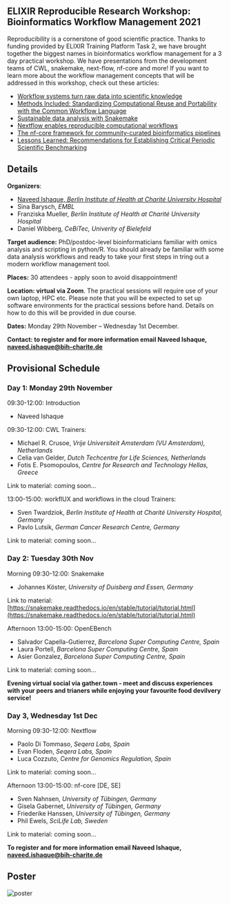 ## ELIXIR Reproducible Research Workshop: Bioinformatics Workflow Management 2021

Reproducibility is a cornerstone of good scientific practice. Thanks to funding provided by ELIXIR Training Platform Task 2, we have brought together the biggest names in bioinformatics workflow management for a 3 day practical workshop. We have presentations from the development teams of CWL, snakemake, next-flow, nf-core and more! If you want to learn more about the workflow management concepts that will be addressed in this workshop, check out these articles:
 - [Workflow systems turn raw data into scientific knowledge](https://doi.org/10.1038/d41586-019-02619-z)
 - [Methods Included: Standardizing Computational Reuse and Portability with the Common Workflow Language](https://arxiv.org/abs/2105.070287)
 - [Sustainable data analysis with Snakemake](https://f1000research.com/articles/10-33/v1)
 - [Nextflow enables reproducible computational workflows](https://doi.org/10.1038/nbt.3820)
 - [The nf-core framework for community-curated bioinformatics pipelines](https://doi.org/10.1038/s41587-020-0439-x)
 - [Lessons Learned: Recommendations for Establishing Critical Periodic Scientific Benchmarking](https://doi.org/10.1101/181677)

## Details

**Organizers**: 
- [Naveed Ishaque, *Berlin Institute of Health at Charité University Hospital*](naveed.ishaque@charite.de)
- Sina Barysch, *EMBL*
- Franziska Mueller, *Berlin Institute of Health at Charité University Hospital*
- Daniel Wibberg, *CeBiTec, Univerity of Bielefeld*

**Target audience:** PhD/postdoc-level bioinformaticians familiar with omics analysis and scripting in python/R. You should already be familiar with some data analysis workflows and ready to take your first steps in tring out a modern workflow management tool.

**Places:** 30 attendees - apply soon to avoid disappointment!

**Location: virtual via Zoom**. The practical sessions will require use of your own laptop, HPC etc. Please note that you will be expected to set up software environments for the practical sessions before hand. Details on how to do this will be provided in due course.

**Dates:** Monday 29th November – Wednesday 1st December.

**Contact: to register and for more information email Naveed Ishaque, [naveed.ishaque@bih-charite.de](naveed.ishaque@bih-charite.de)**

## Provisional Schedule

### Day 1: Monday 29th November

09:30-12:00: Introduction
 - Naveed Ishaque

09:30-12:00: CWL
Trainers:
 - Michael R. Crusoe, *Vrije Universiteit Amsterdam (VU Amsterdam), Netherlands*
 - Celia van Gelder, *Dutch Techcentre for Life Sciences, Netherlands*
 - Fotis E. Psomopoulos, *Centre for Research and Technology Hellas, Greece*

Link to material: coming soon...

13:00-15:00: workflUX and workflows in the cloud
Trainers: 
 - Sven Twardziok, *Berlin Institute of Health at Charité University Hospital, Germany*
 - Pavlo Lutsik, *German Cancer Research Centre, Germany*

Link to material: coming soon...

### Day 2: Tuesday 30th Nov

Morning 09:30-12:00: Snakemake
- Johannes Köster, *University of Duisberg and Essen, Germany*

Link to material: [https://snakemake.readthedocs.io/en/stable/tutorial/tutorial.html](https://snakemake.readthedocs.io/en/stable/tutorial/tutorial.html)

Afternoon 13:00-15:00: OpenEBench
- Salvador Capella-Gutierrez, *Barcelona Super Computing Centre, Spain*
- Laura Portell, *Barcelona Super Computing Centre, Spain*
- Asier Gonzalez, *Barcelona Super Computing Centre, Spain*

Link to material: coming soon...

**Evening virtual social via gather.town - meet and discuss experiences with your peers and trianers while enjoying your favourite food devilvery service!**

### Day 3, Wednesday 1st Dec

Morning 09:30-12:00: Nextflow
- Paolo Di Tommaso, *Seqera Labs, Spain*
- Evan Floden, *Seqera Labs, Spain*
- Luca Cozzuto, *Centre for Genomics Regulation, Spain*

Link to material: coming soon...

Afternoon 13:00-15:00: nf-core [DE, SE]
 - Sven Nahnsen, *University of Tübingen, Germany*
 - Gisela Gabernet, *University of Tübingen, Germany*
 - Friederike Hanssen, *University of Tübingen, Germany*
 - Phil Ewels, *SciLife Lab, Sweden*

Link to material: coming soon...

**To register and for more information email Naveed Ishaque, [naveed.ishaque@bih-charite.de](naveed.ishaque@bih-charite.de)**

## Poster

![poster](https://user-images.githubusercontent.com/92855176/138080677-2779de40-d8a2-48d3-a12a-743b6e0e1da5.png)
